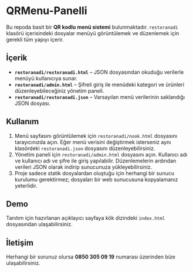 # QRMenu-Panelli

Bu repoda basit bir **QR kodlu menü sistemi** bulunmaktadır. `restoranadi` klasörü içerisindeki dosyalar menüyü görüntülemek ve düzenlemek için gerekli tüm yapıyı içerir.

## İçerik
- **`restoranadi/restoranadi.html`** – JSON dosyasından okuduğu verilerle menüyü kullanıcıya sunar.
- **`restoranadi/admin.html`** – Şifreli giriş ile menüdeki kategori ve ürünleri düzenleyebileceğiniz yönetim paneli.
- **`restoranadi/restoranadi.json`** – Varsayılan menü verilerinin saklandığı JSON dosyası.

## Kullanım
1. Menü sayfasını görüntülemek için `restoranadi/nook.html` dosyasını tarayıcınızda açın. Eğer menü verisini değiştirmek isterseniz aynı klasördeki `restoranadi.json` dosyasını düzenleyebilirsiniz.
2. Yönetim paneli için `restoranadi/admin.html` dosyasını açın. Kullanıcı adı ve kullanıcı adı ve şifre ile giriş yapılabilir. Düzenlemelerin ardından verileri JSON olarak indirip sunucunuza yükleyebilirsiniz.
3. Proje sadece statik dosyalardan oluştuğu için herhangi bir sunucu kurulumu gerektirmez; dosyaları bir web sunucusuna kopyalamanız yeterlidir.

## Demo
Tanıtım için hazırlanan açıklayıcı sayfaya kök dizindeki `index.html` dosyasından ulaşabilirsiniz.

## İletişim
Herhangi bir sorunuz olursa **0850 305 09 19** numarası üzerinden bize ulaşabilirsiniz.
